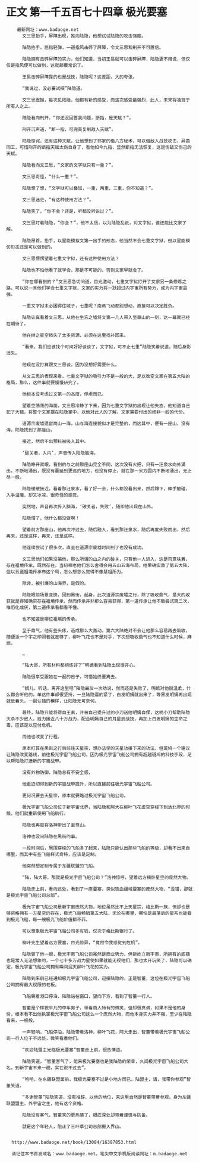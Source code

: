 # 正文 第一千五百七十四章 极光要塞
        最新网址：www.badaoge.net
          文三思抬手，屏障出现，推向陆隐，他想试试陆隐的攻击强度。
      
          陆隐抬手，屈指轻弹，一道指风击碎了屏障，令文三思和刑开不可置信。
      
          陆隐拥有击碎屏障的实力，他们知道，当初王易就可以击碎屏障，陆隐更不用说，但仅仅是指风便可以做到，这就颠覆常识了。
      
          王易击碎屏障靠的也是战技，陆隐呢？这差距，大的夸张。
      
          “我说过，没必要试探”陆隐道。
      
          文三思震撼，每次见陆隐，他都有新的感受，而这次感受最强烈，此人，未来将凌驾于所有人之上。
      
          陆隐看向刑开，“你还没回答我问题，断指，是天赋？”。
      
          刑开沉声道，“断一指，可完美复制敌人天赋”。
      
          陆隐惊诧，还有这种天赋，让他想到了邪家的借八方秘术，可以借敌人战技攻击，异曲同工，可惜刑开的断指天赋太伤自身了，看他如今九指，显然断指无法恢复，这是伤敌又伤己的天赋。
      
          陆隐看向文三思，“文家的文字狱只有一重？”。
      
          文三思奇怪，“什么一重？”。
      
          陆隐想了想，“文字狱可以叠加，一重，两重，三重，你不知道？”。
      
          文三思迷茫，“有这种使用方法？”。
      
          陆隐笑了，“你不会？还是，听都没听说过？”。
      
          文三思盯着陆隐，“你会？”，他不太信，以为陆隐乱说，对文字狱，谁还能比文家了解。
      
          陆隐昂首，抬手，以星能模拟文第一出手的形态，他当然不会七重文字狱，但以星能模仿形态还是可以做到的。
      
          文三思愣愣望着七重文字狱，还有这种使用方法？
      
          陆隐也不怕他看了就学会，那是不可能的，否则文家早就会了。
      
          “你在哪看到的？”文三思急切问道，目光激动，七重文字狱打开了文家另一条修炼之路，可以说一旦他们学会七重文字狱，文家的实力将一跃超过内宇宙所有势力，成为内宇宙最强。
      
          一重文字狱未必困得住域子，七重呢？南燕飞动都别想动，直接可以决定胜负。
      
          陆隐认真看着文三思，从他在坐忘之墟将文第一几人带入至尊山的一刻，这一幕就已经在期待了。
      
          他在树之星空损失了太多资源，必须在这里找补回来。
      
          “看来，我们应该找个时间好好谈谈了，文字狱，可不止七重”陆隐笑着说道，随后身影消失。
      
          他现在没打算跟文三思谈，因为没想好需要什么。
      
          从文三思的表现来看，七重文字狱的吸引力不是一般的大，足以改变文家在第五大陆的格局，那么，这件事就要慢慢研究了。
      
          他根本没考虑过文第一的态度，俘虏而已。
      
          望着空荡荡的海面，文三思冷静了下来，因为七重文字狱的出现让他失态，他知道自己犯了大错，将整个文家摆在陆隐掌中，以他对此人的了解，文家需要付出的绝非一般的代价。
      
          道源宗废墟遗留两山一海，山与海连接貌似才是完整的，而这其中，便有一座山，没有海，陆隐找到了那座山。
      
          接近，然后不出预料被吸入其中。
      
          ‘破关者，入内’，声音传入陆隐脑海。
      
          陆隐睁开双眼，看到的与之前那座山完全不同，这次没有火把，只有一汪泉水向外涌出，不断地涌出，既没有蔓延到更远的地方，也没有停止，就在那一米方圆内不断地涌出，无止尽一般。
      
          陆隐缓缓接近，看着那汪泉水，看了好一会，什么都没看出来，然后蹲下，伸手触碰，入手温暖，却又冰凉，很奇怪的感觉。
      
          突然地，声音再次传入脑海，‘破关者，失败’，随即他出现在山外。
      
          陆隐懵了，他什么都没做啊！
      
          望着前方那座山，他再次冲过去，随后融入，看到那汪泉水，随后再度失败而出，然后再来，还是这样，再来，还是这样。
      
          他连续尝试了很多次，直至在道源宗废墟时间到了也没有成功。
      
          文三思他们如果没骗他，那么所谓的山之内的破关，只有他一人进入，这是否意味着，存在祖境传承，既然存在，当初禅老他们怎么舍得会用五山五海布局，结果确实救了第五大陆，但以五道祖境传承布这个局，怎么想怎么觉得不像慧祖所为。
      
          除非，被引爆的山海界，是假的。
      
          陆隐眼前场景变换，回到黑街，起身，此次道源宗废墟之行，除了吸收鼎气，最大的收获就是得知确实存在祖境传承，然而传承并非那么容易获得，第一道传承让他不敢尝试第二次，唯恐化成灰，第二道传承看都看不懂。
      
          也不知道是哪位祖境的传承。
      
          至于鼎气，他有些头疼，造成那么大轰动，第六大陆绝对不会让他那么容易再去吸收，随便派一个宇之印照者就足够了，柳叶飞花也不是对手，下次想吸收鼎气也不知道什么时候，麻烦。
      
          …
      
          “陆大哥，所有材料都熔炼好了”明嫣看到陆隐出现很开心。
      
          陆隐很享受跟她在一起的日子，可惜始终要离去。
      
          “嫣儿，听话，离开这里吧”陆隐最后一次劝说，然而还是失败了，明嫣对他很温柔，什么都会听他的，单这件事却很坚持，一旦陆隐逼的紧了，白发明嫣就出来了，等黑发明嫣再出现就低着头，一副认错的模样，让陆隐无可奈何。
      
          最终，陆隐只能将得自王素，并被自己提升过的小刀送给明嫣自保，这柄小刀帮助陆隐灭杀不少敌人，威力接近八十万战力，配合明嫣自己的月星辰战技，再加上白发明嫣的生命之毒，应该足以应付危机。
      
          而他也改变了行程。
      
          原本打算在黑街之行后前往天星宗，想办法学的天星功接下来的功法，但斑鸠一个建议让陆隐改变路线，前往极光宇宙飞船公司，因为极光宇宙飞船公司拥有超越斑鸠的科技手段，足以帮陆隐打造新的宇宙战甲。
      
          没有外物防御，陆隐总有不安全感，
      
          他更迫切得到新的宇宙战甲提升，所以直接前往极光宇宙飞船公司。
      
          更何况要去天星宗，原本就要路过极光宇宙飞船公司。
      
          极光宇宙飞船公司位于新宇宙北界，当陆隐和阿大在柳叶飞花虚空穿梭下到达北界的时候，他们就重新使用飞船航行。
      
          陆隐也再度将洛神带出了至尊山。
      
          洛神也没问陆隐在黑街的事。
      
          一段时间后，周围穿梭的飞船多了起来，陆隐只能认出那些飞船的等级，却看不出来自哪里，而其中有些飞船样式奇特，应该是定制。
      
          他突然想定制专属于东疆联盟的飞船。
      
          “陆，陆大哥，那就是极光宇宙飞船公司？”洛神惊呼，望着远方横卧星空的庞然大物。
      
          陆隐走上前，看向远处，看到了一座要塞，类似铁血疆域要塞的庞然大物，“没错，那就是极光宇宙飞船公司总部”。
      
          极光宇宙飞船公司是新宇宙庞然大物，地位虽然比不上天星宗，梅比斯一族，但却也是够资格拥有一方星空的存在，极光飞船畅销第五大陆，无论在哪里，哪怕是最落后的星系也能看到极光飞船，每一艘极光飞船价值都不菲。
      
          可以想象极光宇宙飞船公司多有钱，仅次于梅比斯银行了。
      
          柳叶先生望着远方要塞，目光惊异，“竟然令我感觉到危机”。
      
          陆隐瞥了他一眼，极光宇宙飞船公司虽然是商业势力，但能屹立新宇宙，所拥有的底蕴也是常人无法想象的，一个七十多万战力星使如果就能无视他们，那也太开玩笑了，陆隐可以确定，极光宇宙飞船公司拥有瞬间泯灭柳叶飞花的实力。
      
          陆隐到来前已经通知极光宇宙飞船公司，迎接陆隐的，正是智董，这位在极光宇宙飞船公司拥有最大权限的老板。
      
          飞船朝着港口停泊，陆隐站在窗口，望向下方，看到了智董一行人。
      
          智董是个样貌平凡的中年男子，带着商人特有的微笑，但却很真诚，如果不是他的身份，根本看不出他执掌极光宇宙飞船公司这么一个庞然大物，而他本身实力并不强，至少在陆隐看来，一般般。
      
          一声轻响，飞船停泊，陆隐带着洛神，柳叶飞花，阿大走出，智董带着极光宇宙飞船公司一行人位于不远处，微笑看着他们。
      
          “欢迎陆盟主光临极光要塞”智董走上前，很热情道。
      
          陆隐笑道，“智董客气了，能来极光要塞也是我陆隐的荣幸，久闻极光宇宙飞船公司大名，到新宇宙不来一趟，实在说不过去”。
      
          “哈哈，在东疆联盟面前，我极光要塞不过是小地方而已，陆盟主，请，我带你参观”智董笑道。
      
          “多谢智董”陆隐笑道，没有推辞，以他的地位，来这里自然是智董带着参观，身为东疆联盟盟主，外宇宙之主，他有这个资格。
      
          陆隐没有客气，智董笑的更热情了，眼底深处却带着谨慎与防备。
      
          就是这个年轻人，阻止了三叶草公司总部搬入界山。
      
      
      http://www.badaoge.net/book/13084/16387853.html
      
      请记住本书首发域名：www.badaoge.net。笔尖中文手机版阅读网址：m.badaoge.net